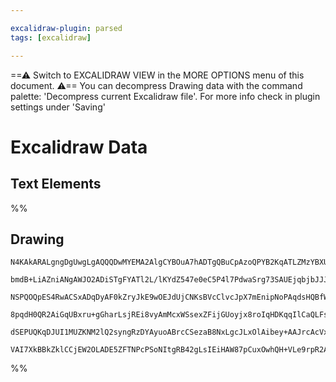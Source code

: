 ```yaml
---

excalidraw-plugin: parsed
tags: [excalidraw]

---
```

==⚠  Switch to EXCALIDRAW VIEW in the MORE OPTIONS menu of this document. ⚠== You can decompress Drawing data with the command palette: 'Decompress current Excalidraw file'. For more info check in plugin settings under 'Saving'


# Excalidraw Data
## Text Elements
%%
## Drawing
```compressed-json
N4KAkARALgngDgUwgLgAQQQDwMYEMA2AlgCYBOuA7hADTgQBuCpAzoQPYB2KqATLZMzYBXUtiRoIACyhQ4zZAHoFAc0JRJQgEYA6bGwC2CgF7N6hbEcK4OCtptbErHALRY8RMpWdx8Q1TdIEfARcZgRmBShcZQUebQB2bQAGGjoghH0EDihmbgBtcDBQMBKIEm4IZgBBADkAKQARbAAxGExlBuaKAFEARSh6AEYAJQQjVJLIWEQKwOwojmVgidLM

bmdB+LiAZniANgAWJO2ADiSTgFYATl2L/lKYdZ547e0eC5P4l7PdwaSrg73SAUEjqbjbJJJBJ7C6nc7XW5AqQIQjKaTcQZ7RI8c7xf7xTHxK57E4nJHWJbiVBJJHMKCkNgAawQAGE2Pg2KQKgBiQYIPl8laQTS4bCM5QMoQcYhsjlciT06zMOC4QLZIUQABmhHw+AAyrBlhJBB4NXSGcyAOqgyTcPiFAT0pkIA0wI3oE3lJGStEccK5NCDJFsFXY

NSPQOQpES4RwACSxADqDyAF0kZryJkE9wOEJdUjCNKsBVcClvcJpX7mEnipNoPAqdsHQBfWkIBDEDF7Y7bbbvD5IxgsdhcQN3B0MJisTg1ThiDHbC4XPbErb2uuEZgNdJQDvcTUEMJIzQV4jdYKZbJJ3P5idCODEXC7zuB77nK6XAmDK5IogcRk5nm+C/mwYp7mgB74GEhTNuAaZ0LgcBwAaT5UrW0CSBkVIQEQaJQCsDCEAgFAAEKiuKkrSrKnI

8pqdH0QR2AiGqUBxru+gGharLsjREi8vyAmMcxWSsexZFijGUoyjx8roIqHDKqqIlCaQLFsRkzQ6vqhrYZ6nb3BATGqSJ6kcU6Vo2naBlGWp7Gcc6rrupU7JeoUhnCdkpnDMIvr+hi1keaJGQAPKhuGGJRm5NkmexzScFAzS4PoOoRqg46lNFnmxfFeqEEYVI4gFxlZRkAAqWBQFUuGjugwSavhRW2RkKGkJVqlsBQmG4C+qA3sBUWBaZ3TSlU7W

dSEPUQKqDJUI1MUZKNM2lQ2syngRzDYAyuoABrcCSezaB8NxLgcJLxOlAibey+AAJrcAcVxXNoZ08Ccey7CusJBm5RhsAY3C1pA9AEEIVKDDBc0lfo3lSVWSYQJR+luRKJC5fldo0sjpCo7ucDcBdEAo8QACybDEAgw24JowQ9ZBR5YyQ1GyYDEAkeyk2kMoIoABQ8Js1C8PzgvxALUIXAAlBqozKHmqqzFzuC8xCAs8MrvBq2LksQwNxVQPZzKh

VAI7XkBBkZklCCjEW2OLADE5ZFTNPcPSoNItgRB42gLsIEiHAW87pCuxOwhQH+VLe9rpR2AAVgg8zMHqftwKT5OU9T4GoHTPtuaKRuMKVf34HbdbTLp6TzCOGpMXSBjLTMaB9SBYG04e2d1vgoSVRX+eF4BuoweArZ0NqwQ1rBzZAA==
```
%%